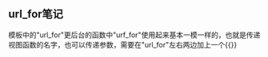 ## url\_for笔记

模板中的"url_for"更后台的函数中"urf_for"使用起来基本一模一样的，也就是传递视图函数的名字，也可以传递参数，需要在"url\_for"左右两边加上一个{{}}


